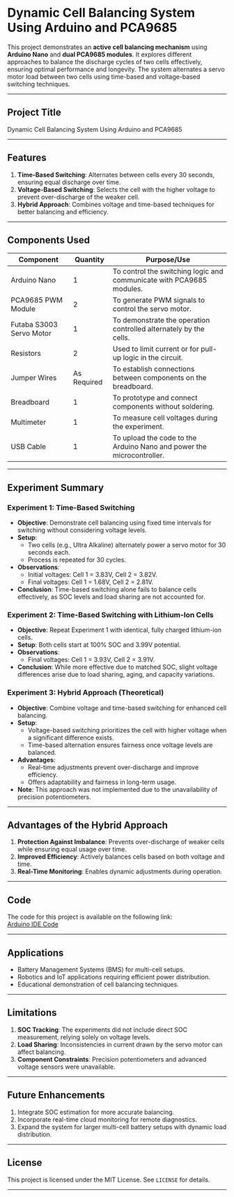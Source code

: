 # Dynamic Cell Balancing System Using Arduino and PCA9685

This project demonstrates an **active cell balancing mechanism** using **Arduino Nano** and **dual PCA9685 modules**. It explores different approaches to balance the discharge cycles of two cells effectively, ensuring optimal performance and longevity. The system alternates a servo motor load between two cells using time-based and voltage-based switching techniques.

---

## **Project Title**
Dynamic Cell Balancing System Using Arduino and PCA9685

---

## **Features**
1. **Time-Based Switching**: Alternates between cells every 30 seconds, ensuring equal discharge over time.
2. **Voltage-Based Switching**: Selects the cell with the higher voltage to prevent over-discharge of the weaker cell.
3. **Hybrid Approach**: Combines voltage and time-based techniques for better balancing and efficiency.

---

## **Components Used**
| **Component**              | **Quantity** | **Purpose/Use**                                                                 |
|-----------------------------|--------------|---------------------------------------------------------------------------------|
| Arduino Nano               | 1            | To control the switching logic and communicate with PCA9685 modules.           |
| PCA9685 PWM Module         | 2            | To generate PWM signals to control the servo motor.                             |
| Futaba S3003 Servo Motor   | 1            | To demonstrate the operation controlled alternately by the cells.              |
| Resistors                  | 2            | Used to limit current or for pull-up logic in the circuit.                      |
| Jumper Wires               | As Required  | To establish connections between components on the breadboard.                 |
| Breadboard                 | 1            | To prototype and connect components without soldering.                         |
| Multimeter                 | 1            | To measure cell voltages during the experiment.                                |
| USB Cable                  | 1            | To upload the code to the Arduino Nano and power the microcontroller.          |

---

## **Experiment Summary**

### **Experiment 1: Time-Based Switching**
- **Objective**: Demonstrate cell balancing using fixed time intervals for switching without considering voltage levels.
- **Setup**: 
  - Two cells (e.g., Ultra Alkaline) alternately power a servo motor for 30 seconds each.
  - Process is repeated for 30 cycles.
- **Observations**: 
  - Initial voltages: Cell 1 = 3.83V, Cell 2 = 3.82V.
  - Final voltages: Cell 1 = 1.68V, Cell 2 = 2.81V.
- **Conclusion**: Time-based switching alone fails to balance cells effectively, as SOC levels and load sharing are not accounted for.

### **Experiment 2: Time-Based Switching with Lithium-Ion Cells**
- **Objective**: Repeat Experiment 1 with identical, fully charged lithium-ion cells.
- **Setup**: Both cells start at 100% SOC and 3.99V potential.
- **Observations**: 
  - Final voltages: Cell 1 = 3.93V, Cell 2 = 3.91V.
- **Conclusion**: While more effective due to matched SOC, slight voltage differences arise due to load sharing, aging, and capacity variations.

### **Experiment 3: Hybrid Approach (Theoretical)**
- **Objective**: Combine voltage and time-based switching for enhanced cell balancing.
- **Setup**:
  - Voltage-based switching prioritizes the cell with higher voltage when a significant difference exists.
  - Time-based alternation ensures fairness once voltage levels are balanced.
- **Advantages**:
  - Real-time adjustments prevent over-discharge and improve efficiency.
  - Offers adaptability and fairness in long-term usage.
- **Note**: This approach was not implemented due to the unavailability of precision potentiometers.

---

## **Advantages of the Hybrid Approach**
1. **Protection Against Imbalance**: Prevents over-discharge of weaker cells while ensuring equal usage over time.
2. **Improved Efficiency**: Actively balances cells based on both voltage and time.
3. **Real-Time Monitoring**: Enables dynamic adjustments during operation.

---

## **Code**
The code for this project is available on the following link:  
[Arduino IDE Code](https://drive.google.com/drive/folders/1VzBejXmJDqrnN4v9cj8lPg3IIUGGDNJE?usp=sharing)

---

## **Applications**
- Battery Management Systems (BMS) for multi-cell setups.
- Robotics and IoT applications requiring efficient power distribution.
- Educational demonstration of cell balancing techniques.

---

## **Limitations**
1. **SOC Tracking**: The experiments did not include direct SOC measurement, relying solely on voltage levels.
2. **Load Sharing**: Inconsistencies in current drawn by the servo motor can affect balancing.
3. **Component Constraints**: Precision potentiometers and advanced voltage sensors were unavailable.

---

## **Future Enhancements**
1. Integrate SOC estimation for more accurate balancing.
2. Incorporate real-time cloud monitoring for remote diagnostics.
3. Expand the system for larger multi-cell battery setups with dynamic load distribution.

---

## **License**
This project is licensed under the MIT License. See `LICENSE` for details.

---


